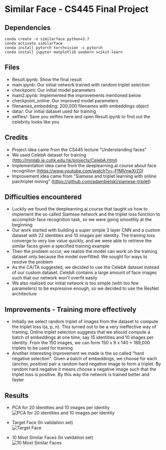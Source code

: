 # Similar Face - CS445 Final Project

## Dependencies

```
conda create -n similarface python=3.7
conda activate similarface
conda install pytorch torchvision -c pytorch
conda install jupyter matplotlib seaborn scikit-learn
```

## Files

- Result.ipynb: Show the final result
- main.ipynb: Our initial network trained with random triplet selection
- checkpoint: Our initial model parameters
- main2.ipynb: Implemented the improvements mentioned below
- checkpoint_online: Our improved model parameters
- filenames_embedding: 200,000 filenames with embeddings object
- data/: Our initial dataset used for training
- selfies/: Save you selfies here and open Result.ipynb to find out the celebrity looks like you

## Credits

- Project idea came from the CS445 lecture "Understanding faces"
- We used CelebA dataset for training (http://mmlab.ie.cuhk.edu.hk/projects/CelebA.html)
- Implementation idea came from the deeplearning.ai course about face recognition (https://www.youtube.com/watch?v=-FfMVnwXrZ0)
- Improvement idea came from "Siamese and triplet learning with online pair/triplet mining"
  (https://github.com/adambielski/siamese-triplet)

## Difficulties encountered

- Luckily we found the deeplearning.ai course that taught us how to implement the so called Siamese network and the triplet loss function to accomplish face recognition task, so we were going smoothly at the beginning
- Our work started with building a super simple 3 layer CNN and a custom dataset with 22 identities and 10 images per identity. The training loss converge to very low value quickly, and we were able to retrieve the similar faces given a specified training example
- Then the problem occur, we realize the model can work on the training dataset only because the model overfitted. We sought for ways to resolve the problem
- As the CA/TA suggested, we decided to use the CelebA dataset instead of our custom dataset. CelebA contains a large amount of face images such that our network won't overfit easily
- We also realized our initial network is too simple (with too few parameters) to be expressive enough, so we decided to use the ResNet architecture

## Improvements - Training more effectively

- Initially we select random triplet of images from the dataset to compute the triplet loss l(a, p, n). This turned out to be a very ineffective way of training. Online triplet selection suggests that we should compute a batch of embeddings at one time, say 15 identities and 10 images per identity. From the 150 images, we can form 150 x 9 x 140 = 189,000 triplets to be used for training
- Another interesting improvement we made is the so called "hard negative selection". Given a batch of embeddings, we choose for each (anchor, positive) pair a random hard negative image to form a triplet. By random hard negative it means choose a negative image such that the triplet loss is positive. By this way the network is trained better and faster

## Results

- PCA for 20 identities and 10 images per identity  
  ![PCA for 20 identities and 10 images per identity](https://raw.githubusercontent.com/zxh3/similar-face/master/results/PCA_.png "PCA for 20 identities and 10 images per identity")

- Target Face (In validation set)  
  ![Target Face](https://raw.githubusercontent.com/zxh3/similar-face/master/results/target_face.png "Target Face")

* 10 Most Similar Faces (In validation set)  
  ![10 Most Similar Faces](https://raw.githubusercontent.com/zxh3/similar-face/master/results/k_closest_faces.png "10 Most Similar Faces")
